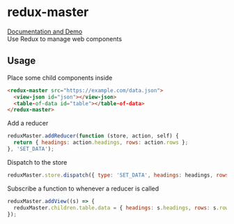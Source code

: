 # redux-master
[Documentation and Demo](https://zvakanaka.github.io/redux-master)  
Use Redux to manage web components
## Usage
Place some child components inside
```html
<redux-master src="https://example.com/data.json">
  <view-json id="json"></view-json>
  <table-of-data id="table"></table-of-data>
</redux-master>
```
Add a reducer
```js
reduxMaster.addReducer(function (store, action, self) {
  return { headings: action.headings, rows: action.rows };
}, 'SET_DATA');
```
Dispatch to the store
```js
reduxMaster.store.dispatch({ type: 'SET_DATA', headings: headings, rows: rows });
```
Subscribe a function to whenever a reducer is called
```js
reduxMaster.addView((s) => {
  reduxMaster.children.table.data = { headings: s.headings, rows: s.rows };
});
```
